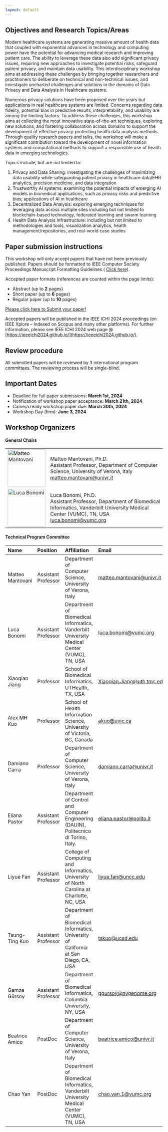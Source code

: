 ```yaml
---
layout: default
---
```



## Objectives and Research Topics/Areas

Modern healthcare systems are generating massive amount of health data that coupled with exponential advances in technology and computing power have the potential for advancing medical research and improving patient care.  The ability to leverage these data also add significant privacy issues, requiring new approaches to investigate potential risks, safeguard patient privacy, and maintain data usability. This interdisciplinary workshop aims at addressing these challenges by bringing together researchers and practitioners to deliberate on technical and non-technical issues, and investigate uncharted challenges and solutions in the domains of Data Privacy and Data Analysis in Healthcare systems.

Numerous privacy solutions have been proposed over the years but applications in real healthcare systems are limited.  Concerns regarding data fidelity, potential bias in predictive results, interpretability, and usability are among the limiting factors. To address these challenges, this workshop aims at collecting the most innovative state-of-the-art techniques, exploring new solutions, and fostering collaboration across domains to support the development of effective privacy-protecting health data analysis methods.  Through quality research papers and talks, the workshop will make a significant contribution toward the  development of novel information systems and computational methods to support a responsible use of health data in emerging technologies.  

Topics include, but are not limited to:

1. Privacy and Data Sharing: investigating the challenges of maximizing data usability while safeguarding patient privacy in healthcare data/EHR analytics, precision medicine, and data integration
2. Trustworthy AI systems: examining the potential impacts of emerging AI models in biomedical applications, such as privacy risks and predictive bias; applications of AI in healthcare
3. Decentralized Data Analysis: exploring emerging techniques for leveraging data across multiple sites including but not limited to blockchain-based technology, federated learning and swarm learning
4. Health Data Analysis Infrastructure: including but not limited to methodologies and tools, visualization analytics, health management/repositories, and real-world  case studies

## Paper submission instructions

This workshop will only accept papers that have not been previously published.
Papers should be formatted to IEEE Computer Society Proceedings Manuscript Formatting Guidelines ( [Click here](https://www.ieee.org/conferences/publishing/templates.html)).

Accepted paper formats (references are counted within the page limits):

* Abstract (up to **2** pages)
* Short paper (up to **6** pages)
* Regular paper (up to **10** pages)

[Please click here to Submit your paper!](https://easychair.org/conferences/?conf=ieeeichi2024)

Accepted papers will be published in the IEEE ICHI 2024 proceedings (on IEEE Xplore – Indexed on Scopus and many other platforms). For further information, please see IEEE ICHI 2024 web page @ [https://ieeeichi2024.github.io/](https://ieeeichi2024.github.io/).

## Review procedure

All submitted papers will be reviewed by 3 international program committees. 
The reviewing process will be single-blind.

## Important Dates

* Deadline for full paper submissions: **March 1st, 2024**
* Notification of workshop paper acceptance: **March 21th, 2024**
* Camera ready workshop paper due: **March 30th, 2024**
* Workshop Day (firm): **June 3, 2024**

## Workshop Organizers

#### General Chairs


<table class="tg">
<tbody>
  <tr>
    <td class="tg-0lax"><img src="https://www.di.univr.it/documenti//Persona/foto/foto765713.jpg" alt="Matteo Mantovani" width="120"></td>
    <td class="tg-0lax pad">Matteo Mantovani, Ph.D.<br>Assistant Professor, Department of Computer Science, University of Verona, Italy<br><a href="mailto:matteo.mantovani@univr.it">matteo.mantovani@univr.it</a> </td>
  </tr>
  <tr>
    <td class="tg-0lax"><img src="https://www.vumc.org/dbmi/sites/default/files/people/headshots-LB-small.jpg" alt="Luca Bonomi" width="120"></td>
    <td class="tg-0lax pad">Luca Bonomi, Ph.D.<br>
Assistant Professor, Department of Biomedical Informatics, Vanderbilt University Medical Center (VUMC), TN, USA<br>
<a href="mailto:luca.bonomi@vumc.org">luca.bonomi@vumc.org</a></td>
  </tr>
</tbody>
</table>
  

#### Technical Program Committee

| Name              | Position              | Affiliation                                                                                | Email                      |
|:------------------|:----------------------|:-------------------------------------------------------------------------------------------|:---------------------------|
| Matteo Mantovani	| Assistant Professor	| Department of Computer Science, University of Verona, Italy                                | matteo.mantovani@univr.it  |
| Luca Bonomi	    | Assistant Professor	| Department of Biomedical Informatics, Vanderbilt University Medical Center (VUMC), TN, USA | luca.bonomi@vumc.org       |
| Xiaoqian Jiang	| Professor	            | School of Biomedical Informatics, UTHealth, TX, USA	                                     | Xiaoqian.Jiang@uth.tmc.edu |        
| Alex MH Kuo	    | Professor	            | School of Health Information Science, University of Victoria, BC, Canada                   | akuo@uvic.ca               |
| Damiano Carra	    | Professor	            | Department of Computer Science, University of Verona, Italy 	                             | damiano.carra@univr.it     |
| Eliana Pastor	    | Assistant Professor	| Department of Control and Computer Engineering (DAUIN), Politecnico di Torino, Italy.	     | eliana.pastor@polito.it    |
| Liyue Fan	        | Assistant Professor	| College of Computing and Informatics, University of North Carolina at Charlotte, NC, USA	 | liyue.fan@uncc.edu         |
| Tsung-Ting Kuo	| Assistant Professor	| Department of Biomedical Informatics, University of California at San Diego, CA, USA	     | tskuo@ucsd.edu             |
| Gamze Gürsoy	    | Assistant Professor	| Department of Biomedical Informatics, Columbia University, NY, USA	                     | ggursoy@nygenome.org       |
| Beatrice Amico	| PostDoc	            | Department of Computer Science, University of Verona, Italy	                             | beatrice.amico@univr.it    |
| Chao Yan	        | PostDoc	            | Department of Biomedical Informatics, Vanderbilt University Medical Center (VUMC), TN, USA | chao.yan.1@vumc.org        |